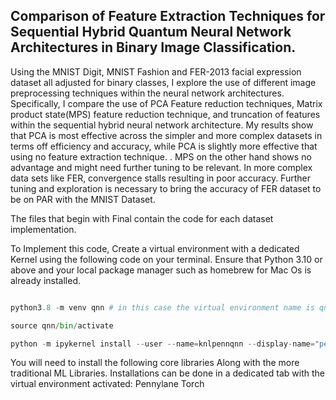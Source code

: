 ## Comparison of Feature Extraction Techniques for Sequential Hybrid Quantum Neural Network Architectures in Binary Image Classification.  
Using the MNIST Digit, MNIST Fashion and FER-2013 facial expression dataset all adjusted for binary classes, I explore the use of different image preprocessing techniques within the neural network architectures. Specifically, I compare the use of PCA Feature reduction techniques, Matrix product state(MPS) feature reduction technique, and truncation of features within the sequential hybrid neural network architecture.  My results show that PCA is most effective across the simpler and more complex datasets in terms off efficiency and accuracy, while PCA is slightly more effective that using no feature extraction technique.  . MPS on the other hand shows no advantage and might need further tuning to be relevant. In more complex data sets like FER, convergence stalls resulting in poor accuracy. Further tuning and exploration is necessary to bring the accuracy of FER dataset to be on PAR with the MNIST Dataset. 

The files that begin with Final contain the code for each dataset implementation. 

To Implement this code, Create a virtual environment with a dedicated Kernel using the following code on your terminal. Ensure that Python 3.10 or above and your local package manager such as homebrew for Mac Os is already installed. 

~~~python 

python3.8 -m venv qnn # in this case the virtual environment name is qnn

source qnn/bin/activate

python -m ipykernel install --user --name=knlpennqnn --display-name="penn_qnn_env_Kernelpython3,10  # You can choose your own name for the kernel. 
~~~

You will need to install the following core libraries Along with the more traditional ML Libraries. Installations can be done in a dedicated tab with the virtual environment activated: 
Pennylane
Torch








